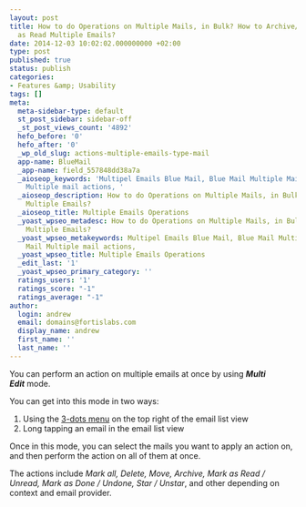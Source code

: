 ```yaml
---
layout: post
title: How to do Operations on Multiple Mails, in Bulk? How to Archive/Delete/Mark
  as Read Multiple Emails?
date: 2014-12-03 10:02:02.000000000 +02:00
type: post
published: true
status: publish
categories:
- Features &amp; Usability
tags: []
meta:
  meta-sidebar-type: default
  st_post_sidebar: sidebar-off
  _st_post_views_count: '4892'
  hefo_before: '0'
  hefo_after: '0'
  _wp_old_slug: actions-multiple-emails-type-mail
  app-name: BlueMail
  _app-name: field_557848dd38a7a
  _aioseop_keywords: 'Multipel Emails Blue Mail, Blue Mail Multiple Mail, Blue Mail
    Multiple mail actions, '
  _aioseop_description: How to do Operations on Multiple Mails, in Bulk? How to Archive/Delete
    Multiple Emails?
  _aioseop_title: Multiple Emails Operations
  _yoast_wpseo_metadesc: How to do Operations on Multiple Mails, in Bulk? How to Archive/Delete
    Multiple Emails?
  _yoast_wpseo_metakeywords: Multipel Emails Blue Mail, Blue Mail Multiple Mail, Blue
    Mail Multiple mail actions,
  _yoast_wpseo_title: Multiple Emails Operations
  _edit_last: '1'
  _yoast_wpseo_primary_category: ''
  ratings_users: '1'
  ratings_score: "-1"
  ratings_average: "-1"
author:
  login: andrew
  email: domains@fortislabs.com
  display_name: andrew
  first_name: ''
  last_name: ''
---
```

<p class="p1">You can perform an action on multiple emails at once by using <em><b>Multi Edit</b></em> mode.</p>
<p>You can get into this mode in two ways:</p>
<ol>
<li>Using the <a title="What are the Options in the Top Bar 3-dot Menu?" href="/action-bar-menu/">3-dots menu</a> on the top right of the email list view</li>
<li>Long tapping an email in the email list view</li>
</ol>
<p>Once in this mode, you can select the mails you want to apply an action on, and then perform the action on all of them at once.</p>
<p>The actions include <em>Mark all, Delete, Move, Archive, Mark as Read / Unread, Mark as Done / Undone, Star / Unstar</em>, and other depending on context and email provider.</p>
